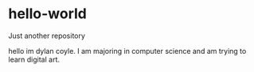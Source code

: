 # hello-world
Just another repository

hello im dylan coyle.
I am majoring in computer science and am trying to learn digital art.

